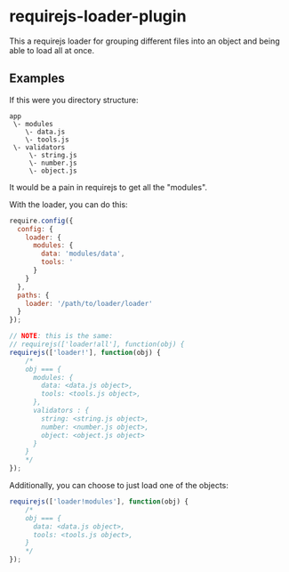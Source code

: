 # requirejs-loader-plugin

This a requirejs loader for grouping different files into an object and being able to load all at once.

## Examples

If this were you directory structure:

```
app
 \- modules
    \- data.js
    \- tools.js
 \- validators
     \- string.js
     \- number.js
     \- object.js
```

It would be a pain in requirejs to get all the "modules".

With the loader, you can do this:

```js
require.config({
  config: {
    loader: {
      modules: {
        data: 'modules/data',
        tools: '
      }
    }
  },
  paths: {
    loader: '/path/to/loader/loader'
  }
});

// NOTE: this is the same:
// requirejs(['loader!all'], function(obj) {
requirejs(['loader!'], function(obj) {
    /*
    obj === {
      modules: {
        data: <data.js object>,
        tools: <tools.js object>,
      },
      validators : {
        string: <string.js object>,
        number: <number.js object>,
        object: <object.js object>
      }
    }
    */
});
```

Additionally, you can choose to just load one of the objects:

```js
requirejs(['loader!modules'], function(obj) {
    /*
    obj === {
      data: <data.js object>,
      tools: <tools.js object>,
    }
    */
});
```
